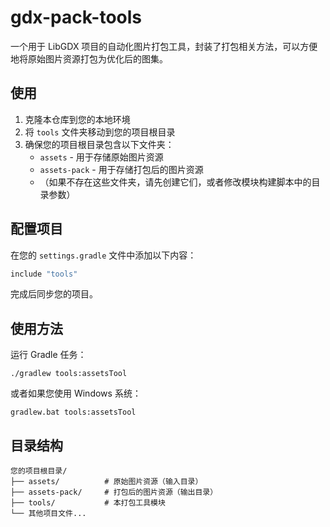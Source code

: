 # gdx-pack-tools

一个用于 LibGDX 项目的自动化图片打包工具，封装了打包相关方法，可以方便地将原始图片资源打包为优化后的图集。

## 使用

1. 克隆本仓库到您的本地环境
2. 将 `tools` 文件夹移动到您的项目根目录
3. 确保您的项目根目录包含以下文件夹：
   - `assets` - 用于存储原始图片资源
   - `assets-pack` - 用于存储打包后的图片资源
   - （如果不存在这些文件夹，请先创建它们，或者修改模块构建脚本中的目录参数）

## 配置项目

在您的 `settings.gradle` 文件中添加以下内容：

```gradle
include "tools"
```

完成后同步您的项目。

## 使用方法

运行 Gradle 任务：

```
./gradlew tools:assetsTool
```

或者如果您使用 Windows 系统：

```
gradlew.bat tools:assetsTool
```

## 目录结构

```
您的项目根目录/
├── assets/          # 原始图片资源（输入目录）
├── assets-pack/     # 打包后的图片资源（输出目录）
├── tools/           # 本打包工具模块
└── 其他项目文件...
```

